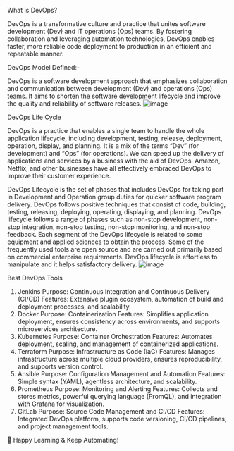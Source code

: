 What is DevOps?

DevOps is a transformative culture and practice that unites software development (Dev) and IT operations (Ops) teams. By fostering collaboration and leveraging automation technologies, DevOps enables faster, more reliable code deployment to production in an efficient and repeatable manner.

DevOps Model Defined:-

DevOps is a software development approach that emphasizes collaboration and communication between development (Dev) and operations (Ops) teams. It aims to shorten the software development lifecycle and improve the quality and reliability of software releases.
![image](https://github.com/user-attachments/assets/c3503c13-c309-4338-ad47-4acdbd34aac9)

DevOps Life Cycle

DevOps is a practice that enables a single team to handle the whole application lifecycle, including development, testing, release, deployment, operation, display, and planning. It is a mix of the terms “Dev” (for development) and “Ops” (for operations). We can speed up the delivery of applications and services by a business with the aid of DevOps. Amazon, Netflix, and other businesses have all effectively embraced DevOps to improve their customer experience.

DevOps Lifecycle is the set of phases that includes DevOps for taking part in Development and Operation group duties for quicker software program delivery. DevOps follows positive techniques that consist of code, building, testing, releasing, deploying, operating, displaying, and planning. DevOps lifecycle follows a range of phases such as non-stop development, non-stop integration, non-stop testing, non-stop monitoring, and non-stop feedback. Each segment of the DevOps lifecycle is related to some equipment and applied sciences to obtain the process. Some of the frequently used tools are open source and are carried out primarily based on commercial enterprise requirements. DevOps lifecycle is effortless to manipulate and it helps satisfactory delivery. 
 ![image](https://github.com/user-attachments/assets/8f9daa18-e51d-4a8e-8e64-7a43faa6aaaa)

Best DevOps Tools
1. Jenkins
Purpose: Continuous Integration and Continuous Delivery (CI/CD)
Features: Extensive plugin ecosystem, automation of build and deployment processes, and scalability.
2. Docker
Purpose: Containerization
Features: Simplifies application deployment, ensures consistency across environments, and supports microservices architecture.
3. Kubernetes
Purpose: Container Orchestration
Features: Automates deployment, scaling, and management of containerized applications.
4. Terraform
Purpose: Infrastructure as Code (IaC)
Features: Manages infrastructure across multiple cloud providers, ensures reproducibility, and supports version control.
5. Ansible
Purpose: Configuration Management and Automation
Features: Simple syntax (YAML), agentless architecture, and scalability.
6. Prometheus
Purpose: Monitoring and Alerting
Features: Collects and stores metrics, powerful querying language (PromQL), and integration with Grafana for visualization.
7. GitLab
Purpose: Source Code Management and CI/CD
Features: Integrated DevOps platform, supports code versioning, CI/CD pipelines, and project management tools.


🎉 Happy Learning & Keep Automating!

